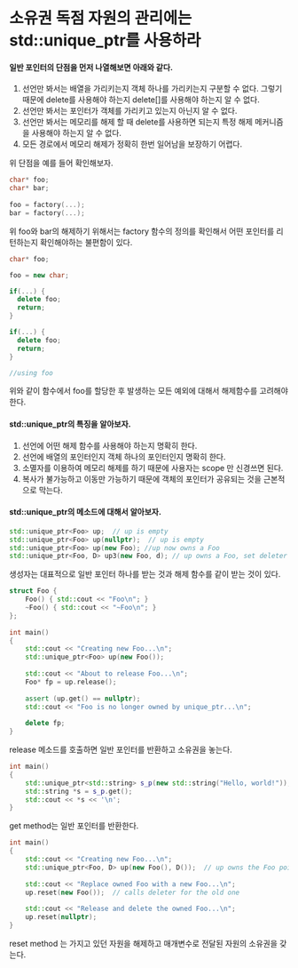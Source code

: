 # 소유권 독점 자원의 관리에는 std::unique_ptr를 사용하라

#### 일반 포인터의 단점을 먼저 나열해보면 아래와 같다.

 1. 선언만 봐서는 배열을 가리키는지 객체 하나를 가리키는지 구분할 수 없다.
    그렇기 때문에 delete를 사용해야 하는지 delete[]를 사용해야 하는지 알 수 없다.
 2. 선언만 봐서는 포인터가 객체를 가리키고 있는지 아닌지 알 수 없다.
 3. 선언만 봐서는 메모리를 해제 할 때 delete를 사용하면 되는지 특정 해제 메커니즘을 사용해야 하는지 알 수 없다.
 4. 모든 경로에서 메모리 해제가 정확히 한번 일어남을 보장하기 어렵다.

위 단점을 예를 들어 확인해보자.

```c++
char* foo;
char* bar;
 
foo = factory(...);
bar = factory(...);
```
위  foo와 bar의 해제하기 위해서는 factory 함수의 정의를 확인해서 어떤 포인터를 리턴하는지 확인해야하는 불편함이 있다.

```c++
char* foo;

foo = new char;

if(...) {
  delete foo;
  return;
}

if(...) {
  delete foo;
  return;
}

//using foo
```
위와 같이 함수에서 foo를 할당한 후 발생하는 모든 예외에 대해서 해제함수를 고려해야한다.

#### std::unique_ptr의 특징을 알아보자.

1. 선언에 어떤 해제 함수를 사용해야 하는지 명확히 한다.
2. 선언에 배열의 포인터인지 객체 하나의 포인터인지 명확히 한다.
3. 소멸자를 이용하여 메모리 해제를 하기 때문에 사용자는 scope 만 신경쓰면 된다.
4. 복사가 불가능하고 이동만 가능하기 때문에 객체의 포인터가 공유되는 것을 근본적으로 막는다.

#### std::unique_ptr의 메소드에 대해서 알아보자.

```c++
std::unique_ptr<Foo> up;  // up is empty
std::unique_ptr<Foo> up(nullptr);  // up is empty
std::unique_ptr<Foo> up(new Foo); //up now owns a Foo
std::unique_ptr<Foo, D> up3(new Foo, d); // up owns a Foo, set deleter 
```
생성자는 대표적으로 일반 포인터 하나를 받는 것과 해제 함수를 같이 받는 것이 있다.

```c++
struct Foo {
    Foo() { std::cout << "Foo\n"; }
    ~Foo() { std::cout << "~Foo\n"; }
};
 
int main()
{
    std::cout << "Creating new Foo...\n";
    std::unique_ptr<Foo> up(new Foo());
 
    std::cout << "About to release Foo...\n";
    Foo* fp = up.release();
 
    assert (up.get() == nullptr);
    std::cout << "Foo is no longer owned by unique_ptr...\n";
 
    delete fp;
}
```
release 메소드를 호출하면 일반 포인터를 반환하고 소유권을 놓는다.

```c++
int main()
{
    std::unique_ptr<std::string> s_p(new std::string("Hello, world!"));
    std::string *s = s_p.get();
    std::cout << *s << '\n';
}
```
get method는 일반 포인터를 반환한다.

```c++
int main()
{
    std::cout << "Creating new Foo...\n";
    std::unique_ptr<Foo, D> up(new Foo(), D());  // up owns the Foo pointer (deleter D)
 
    std::cout << "Replace owned Foo with a new Foo...\n";
    up.reset(new Foo());  // calls deleter for the old one
 
    std::cout << "Release and delete the owned Foo...\n";
    up.reset(nullptr);      
}
```
reset method 는 가지고 있던 자원을 해제하고 매개변수로 전달된 자원의 소유권을 갖는다.
